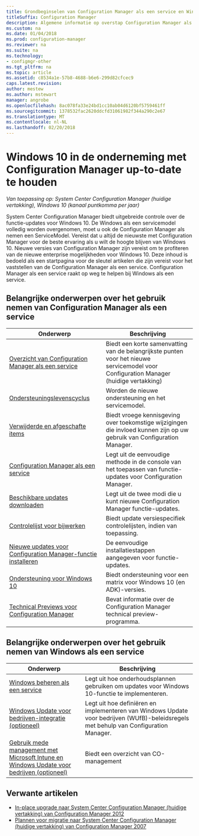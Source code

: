 ```yaml
---
title: Grondbeginselen van Configuration Manager als een service en Windows als een service
titleSuffix: Configuration Manager
description: Algemene informatie op overstap Configuration Manager als een service voor de ondersteuning van Windows als een service worden opgehaald.
ms.custom: na
ms.date: 01/04/2018
ms.prod: configuration-manager
ms.reviewer: na
ms.suite: na
ms.technology:
- configmgr-other
ms.tgt_pltfrm: na
ms.topic: article
ms.assetid: c8534a1e-57b8-4688-b6e6-299d82cfcec9
caps.latest.revision: 
author: mestew
ms.author: mstewart
manager: angrobe
ms.openlocfilehash: 8ac078fa33e24bd1cc10ab04d6120bf5759461ff
ms.sourcegitcommit: 1378532fac2620ddcfd31061982f344a290c2e67
ms.translationtype: MT
ms.contentlocale: nl-NL
ms.lasthandoff: 02/20/2018
---
```

# <a name="keep-windows-10-up-to-date-in-the-enterprise-using-configuration-manager"></a>Windows 10 in de onderneming met Configuration Manager up-to-date te houden

*Van toepassing op: System Center Configuration Manager (huidige vertakking), Windows 10 (kanaal puntkomma per jaar)*

System Center Configuration Manager biedt uitgebreide controle over de functie-updates voor Windows 10. De Windows als een servicemodel volledig worden overgenomen, moet u ook de Configuration Manager als nemen een ServiceModel. Vereist dat u altijd de nieuwste met Configuration Manager voor de beste ervaring als u wilt de hoogte blijven van Windows 10. Nieuwe versies van Configuration Manager zijn vereist om te profiteren van de nieuwe enterprise mogelijkheden voor Windows 10. Deze inhoud is bedoeld als een startpagina voor de sleutel artikelen die zijn vereist voor het vaststellen van de Configuration Manager als een service. Configuration Manager als een service raakt op weg te helpen bij Windows als een service.

## <a name="key-topics-about-adopting-configuration-manager-as-a-service"></a>Belangrijke onderwerpen over het gebruik nemen van Configuration Manager als een service

| Onderwerp        | Beschrijving          | 
| ------------- |-------------|
|[Overzicht van Configuration Manager als een service](/sccm/core/plan-design/changes/whats-new-incremental-versions)|Biedt een korte samenvatting van de belangrijkste punten voor het nieuwe servicemodel voor Configuration Manager (huidige vertakking)|
|[Ondersteuningslevenscyclus](/sccm/core/servers/manage/current-branch-versions-supported)|Worden de nieuwe ondersteuning en het servicemodel.|
|[Verwijderde en afgeschafte items](/sccm//core/plan-design/changes/deprecated/removed-and-deprecated)|Biedt vroege kennisgeving over toekomstige wijzigingen die invloed kunnen zijn op uw gebruik van Configuration Manager.|
|[Configuration Manager als een service](/sccm/core/servers/manage/updates)|Legt uit de eenvoudige methode in de console van het toepassen van functie-updates voor Configuration Manager.|
|[Beschikbare updates downloaden](/sccm/core/servers/manage/install-in-console-updates#get-available-updates)|Legt uit de twee modi die u kunt nieuwe Configuration Manager functie-updates.|
|[Controlelijst voor bijwerken](/sccm/core/servers/manage/install-in-console-updates#bkmk_beforeinstall)|Biedt update versiespecifiek controlelijsten, indien van toepassing.| 
|[Nieuwe updates voor Configuration Manager-functie installeren](/sccm/core/servers/manage/install-in-console-updates#bkmk_install)|De eenvoudige installatiestappen aangegeven voor functie-updates.|
|[Ondersteuning voor Windows 10](/sccm/core/plan-design/configs/support-for-windows-10)|Biedt ondersteuning voor een matrix voor Windows 10 (en ADK)-versies.|
|[Technical Previews voor Configuration Manager](/sccm/core/get-started/technical-preview)|Bevat informatie over de Configuration Manager technical preview-programma.|


## <a name="key-topics-about-adopting-windows-as-a-service"></a>Belangrijke onderwerpen over het gebruik nemen van Windows als een service
| Onderwerp        | Beschrijving          | 
| ------------- |-------------|
|[Windows beheren als een service](/sccm/osd/deploy-use/manage-windows-as-a-service)|Legt uit hoe onderhoudsplannen gebruiken om updates voor Windows 10-functie te implementeren.|
|[Windows Update voor bedrijven-integratie (optioneel)](/sccm/sum/deploy-use/integrate-windows-update-for-business-windows-10)|Legt uit hoe definiëren en implementeren van Windows Update voor bedrijven (WUfB)-beleidsregels met behulp van Configuration Manager.|
|[Gebruik mede management met Microsoft Intune en Windows Update voor bedrijven (optioneel)](/sccm/core/clients/manage/co-management-overview)|Biedt een overzicht van CO-management| 


## <a name="related-articles"></a>Verwante artikelen

- [In-place upgrade naar System Center Configuration Manager (huidige vertakking) van Configuration Manager 2012](/sccm/core/servers/deploy/install/upgrade-to-configuration-manager)
- [Plannen voor migratie naar System Center Configuration Manager (huidige vertakking) van Configuration Manager 2007](/sccm/core/migration/planning-for-migration)